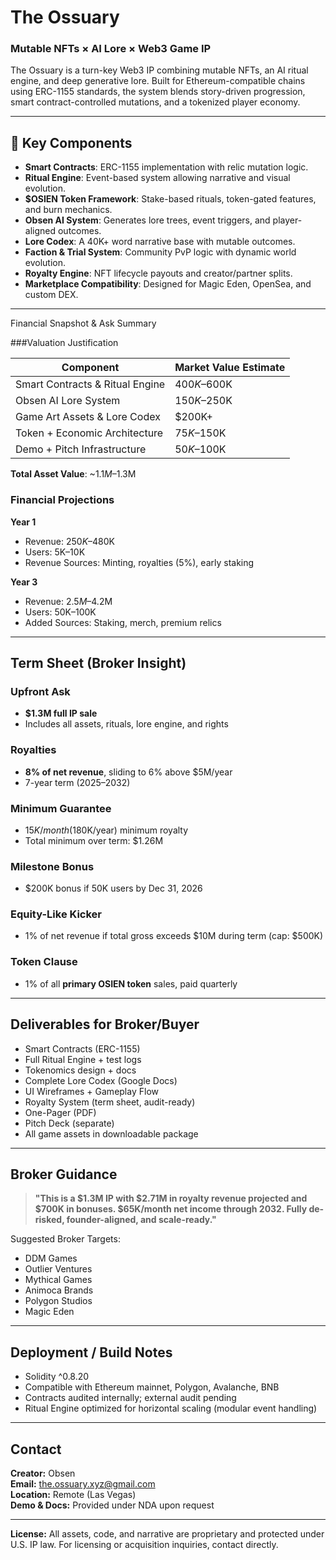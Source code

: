 # The Ossuary

### Mutable NFTs × AI Lore × Web3 Game IP

The Ossuary is a turn-key Web3 IP combining mutable NFTs, an AI ritual engine, and deep generative lore. Built for Ethereum-compatible chains using ERC-1155 standards, the system blends story-driven progression, smart contract-controlled mutations, and a tokenized player economy.

---

## 🔧 Key Components

- **Smart Contracts**: ERC-1155 implementation with relic mutation logic.
- **Ritual Engine**: Event-based system allowing narrative and visual evolution.
- **$OSIEN Token Framework**: Stake-based rituals, token-gated features, and burn mechanics.
- **Obsen AI System**: Generates lore trees, event triggers, and player-aligned outcomes.
- **Lore Codex**: A 40K+ word narrative base with mutable outcomes.
- **Faction & Trial System**: Community PvP logic with dynamic world evolution.
- **Royalty Engine**: NFT lifecycle payouts and creator/partner splits.
- **Marketplace Compatibility**: Designed for Magic Eden, OpenSea, and custom DEX.

---

 Financial Snapshot & Ask Summary

###Valuation Justification

| Component                         | Market Value Estimate |
|----------------------------------|------------------------|
| Smart Contracts & Ritual Engine  | $400K–$600K            |
| Obsen AI Lore System             | $150K–$250K            |
| Game Art Assets & Lore Codex     | $200K+                 |
| Token + Economic Architecture    | $75K–$150K             |
| Demo + Pitch Infrastructure      | $50K–$100K             |

**Total Asset Value**: ~$1.1M–$1.3M

###  Financial Projections

**Year 1**
- Revenue: $250K–$480K
- Users: 5K–10K
- Revenue Sources: Minting, royalties (5%), early staking

**Year 3**
- Revenue: $2.5M–$4.2M
- Users: 50K–100K
- Added Sources: Staking, merch, premium relics

---

##  Term Sheet (Broker Insight)

### Upfront Ask
- **$1.3M full IP sale**  
- Includes all assets, rituals, lore engine, and rights

### Royalties
- **8% of net revenue**, sliding to 6% above $5M/year
- 7-year term (2025–2032)

### Minimum Guarantee
- $15K/month ($180K/year) minimum royalty
- Total minimum over term: $1.26M

### Milestone Bonus
- $200K bonus if 50K users by Dec 31, 2026

### Equity-Like Kicker
- 1% of net revenue if total gross exceeds $10M during term (cap: $500K)

### Token Clause
- 1% of all **primary OSIEN token** sales, paid quarterly

---

## Deliverables for Broker/Buyer

- Smart Contracts (ERC-1155)
- Full Ritual Engine + test logs
- Tokenomics design + docs
- Complete Lore Codex (Google Docs)
- UI Wireframes + Gameplay Flow
- Royalty System (term sheet, audit-ready)
- One-Pager (PDF)
- Pitch Deck (separate)
- All game assets in downloadable package

---

## Broker Guidance

> **"This is a $1.3M IP with $2.71M in royalty revenue projected and $700K in bonuses. $65K/month net income through 2032. Fully de-risked, founder-aligned, and scale-ready."**

Suggested Broker Targets:
- DDM Games
- Outlier Ventures
- Mythical Games
- Animoca Brands
- Polygon Studios
- Magic Eden

---

##  Deployment / Build Notes

- Solidity ^0.8.20
- Compatible with Ethereum mainnet, Polygon, Avalanche, BNB
- Contracts audited internally; external audit pending
- Ritual Engine optimized for horizontal scaling (modular event handling)

---

##  Contact

**Creator:** Obsen  
**Email:** the.ossuary.xyz@gmail.com  
**Location:** Remote (Las Vegas)  
**Demo & Docs:** Provided under NDA upon request

---

**License:** All assets, code, and narrative are proprietary and protected under U.S. IP law. For licensing or acquisition inquiries, contact directly.